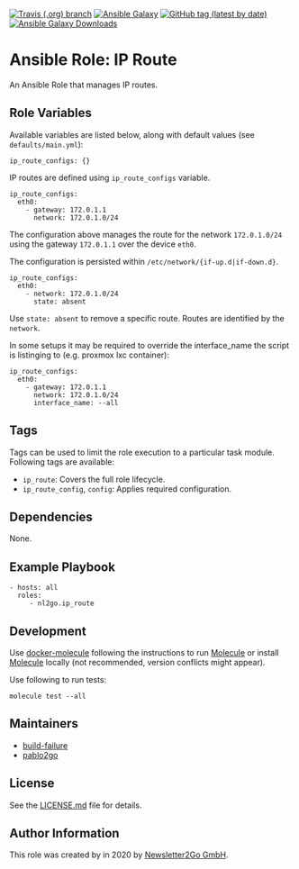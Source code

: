 [![Travis (.org) branch](https://img.shields.io/travis/nl2go/ansible-role-ip-route/master)](https://travis-ci.org/nl2go/ansible-role-ip-route)
[![Ansible Galaxy](https://img.shields.io/badge/role-nl2go.ip_route-blue.svg)](https://galaxy.ansible.com/nl2go/ip_route/)
[![GitHub tag (latest by date)](https://img.shields.io/github/v/tag/nl2go/ansible-role-ip-route)](https://galaxy.ansible.com/nl2go/ip_route)
[![Ansible Galaxy Downloads](https://img.shields.io/ansible/role/d/47292.svg?color=blue)](https://galaxy.ansible.com/nl2go/ip_route/)

# Ansible Role: IP Route

An Ansible Role that manages IP routes.

## Role Variables

Available variables are listed below, along with default values (see `defaults/main.yml`):

    ip_route_configs: {}
        
IP routes are defined using `ip_route_configs` variable.
    
    ip_route_configs:
      eth0:
        - gateway: 172.0.1.1
          network: 172.0.1.0/24

The configuration above manages the route for the network `172.0.1.0/24` using the
gateway `172.0.1.1` over the device `eth0`.

The configuration is persisted within `/etc/network/{if-up.d|if-down.d}`.  

    ip_route_configs:
      eth0:
        - network: 172.0.1.0/24
          state: absent

Use `state: absent` to remove a specific route. Routes are identified by the `network`.

In some setups it may be required to override the interface_name the script is listinging to (e.g. proxmox lxc container):

    ip_route_configs:
      eth0:
        - gateway: 172.0.1.1
          network: 172.0.1.0/24
          interface_name: --all

## Tags

Tags can be used to limit the role execution to a particular task module. Following tags are available:

- `ip_route`: Covers the full role lifecycle.
- `ip_route_config`, `config`: Applies required configuration.

## Dependencies

None.

## Example Playbook

    - hosts: all
      roles:
         - nl2go.ip_route
              
## Development
Use [docker-molecule](https://github.com/nl2go/docker-molecule) following the instructions to run [Molecule](https://molecule.readthedocs.io/en/stable/)
or install [Molecule](https://molecule.readthedocs.io/en/stable/) locally (not recommended, version conflicts might appear).

Use following to run tests:

    molecule test --all

## Maintainers

- [build-failure](https://github.com/build-failure)
- [pablo2go](https://github.com/pablo2go)

## License

See the [LICENSE.md](LICENSE.md) file for details.

## Author Information

This role was created by in 2020 by [Newsletter2Go GmbH](https://www.newsletter2go.com/).
